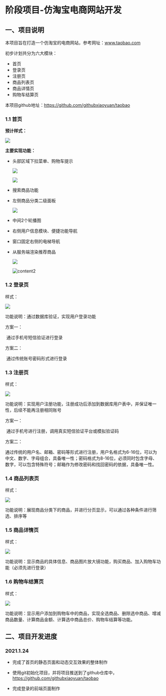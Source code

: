 # 阶段项目-仿淘宝电商网站开发

## 一、项目说明

本项目旨在打造一个仿淘宝的电商网站，参考网址：www.taobao.com

初步计划共分为六大模块：

- 首页
- 登录页
- 注册页
- 商品列表页
- 商品详情页
- 购物车结算页



本项目github地址：https://github.com/githubxiaoyuan/taobao



### 1.1 首页

**预计样式：**

![](D:\QF-H5\taobao\images\index-img1.png)

**主要实现功能：**

- 头部区域下拉菜单、购物车提示

  ![](D:\QF-H5\taobao\doc\header1.png)

  ![](D:\QF-H5\taobao\doc\header2.png)

- 搜索商品功能

- 左侧商品分类二级面板

  ![](D:\QF-H5\taobao\doc\sub-side.png)

- 中间2个轮播图

- 右侧用户信息模块、便捷功能导航

- 窗口固定右侧的电梯导航

- 从服务端渲染推荐商品

  ![](D:\QF-H5\taobao\doc\content1.png)

  ![content2](D:\QF-H5\taobao\doc\content2.png)



### 1.2 登录页

样式：

![](D:\QF-H5\taobao\doc\login.png)

功能说明：通过数据库验证，实现用户登录功能

方案一：

​	通过手机号短信验证进行登录

方案二：

​	通过传统账号密码形式进行登录



### 1.3 注册页

样式：

![](D:\QF-H5\taobao\doc\reg.png)

功能说明：实现用户注册功能，注册成功后添加到数据库用户表中，并保证唯一性，后续不能再注册相同账号

方案一：

​	通过手机号进行注册，调用真实短信验证平台或模拟验证码

方案二：

​	通过传统的用户名、邮箱、密码等形式进行注册，用户名格式为6-16位，可以为中文、数字、字母组合，具备唯一性；密码格式为8-16位，必须同时包含字母、数字，可以包含特殊符号；邮箱作为修改密码和找回密码的依据，具备唯一性。



### 1.4 商品列表页

样式：

![](D:\QF-H5\taobao\doc\goods-list.png)

功能说明：展现商品分类下的商品，并进行分页显示，可以通过各种条件进行筛选、排序等



### 1.5 商品详情页

样式：

![](D:\QF-H5\taobao\doc\goods-detail.png)

功能说明：显示商品的具体信息、商品图片放大镜功能，购买商品、加入购物车功能（必须先进行登录）



### 1.6 购物车结算页

样式：

![](D:\QF-H5\taobao\doc\shop-cart.png)

功能说明：显示用户添加到购物车中的商品，实现全选商品、删除选中商品、增减商品数量、计算商品金额、计算选中商品总价、购物车结算等功能。







## 二、项目开发进度



### 2021.1.24

- 完成了首页的静态页面和动态交互效果的整体制作

- 使用git初始化项目，并将项目推送到了github仓库中，https://github.com/githubxiaoyuan/taobao

- 完成登录的前端页面制作